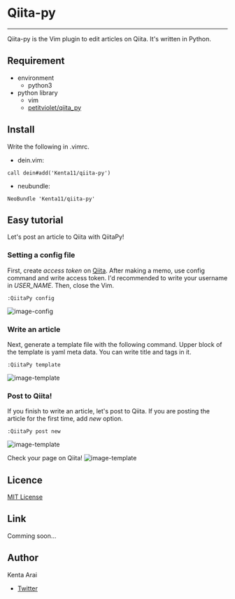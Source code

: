 # Qiita-py

---

Qiita-py is the Vim plugin to edit articles on Qiita.
It's written in Python.

## Requirement

- environment
    - python3
- python library
    - vim
    - [petitviolet/qiita\_py](https://github.com/petitviolet/qiita_py)

## Install

Write the following in .vimrc.

- dein.vim:
```
call dein#add('Kenta11/qiita-py')
```

- neubundle:
```
NeoBundle 'Kenta11/qiita-py'
```

## Easy tutorial

Let's post an article to Qiita with QiitaPy!

### Setting a config file

First, create *access token* on [Qiita](https://qiita.com/settings/applications).
After making a memo, use config command and write access token.
I'd recommended to write your username in *USER_NAME*.
Then, close the Vim.
```
:QiitaPy config
```
![image-config](img/config.png)


### Write an article

Next, generate a template file with the following command.
Upper block of the template is yaml meta data.
You can write title and tags in it.
```
:QiitaPy template
```
![image-template](img/template.png)

### Post to Qiita!

If you finish to write an article, let's post to Qiita.
If you are posting the article for the first time, add *new* option.
```
:QiitaPy post new
```
![image-template](img/post.png)

Check your page on Qiita!
![image-template](img/Qiita.png)

## Licence

[MIT License](LICENSE)

## Link

Comming soon...

## Author

Kenta Arai
- [Twitter](https://twitter.com/isKenta14)

